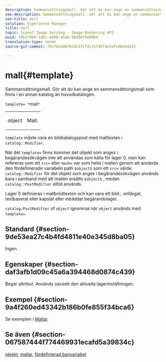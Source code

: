 ```yaml
---
description: Sammansättningsmall. Gör att du kan ange en sammansättningsmall som finns i en annan katalog än huvudkatalogen.
seo-description: Sammansättningsmall. Gör att du kan ange en sammansättningsmall som finns i en annan katalog än huvudkatalogen.
seo-title: mall
solution: Experience Manager
title: mall
topic: Scene7 Image Serving - Image Rendering API
uuid: 59b37d60-1d0c-4d0b-a5a0-98d8bf9e9064
translation-type: tm+mt
source-git-commit: 7bc7b3a86fbcdc57cfdc31745fae3afc06e44b15

---
```



# mall{#template}

Sammansättningsmall. Gör att du kan ange en sammansättningsmall som finns i en annan katalog än huvudkatalogen.

`template= *`mall`*`

<table id="simpletable_DEC6F4EB460D453B8F272C98C9C8B7E5"> 
 <tr class="strow"> 
  <td class="stentry"> <p><span class="varname"> object</span> </p> </td> 
  <td class="stentry"> <p>Mall. </p></td> 
 </tr> 
</table>

*`template`* måste vara en bildkatalogspost med malltexten i `catalog::Modifier`.

När det `template=` finns kommer det objekt som anges i begärandesökvägen inte att användas som källa för lager 0, men kan refereras som ett `src=` eller `mask=` var som helst i mallen genom att använda den fördefinierade variabeln path `$object$` som ett `src=` värde. `catalog::Modifier` för det objekt som anges i begärandesökvägen används bara i samband med att mallen ersätts `$object$` , medan `catalog::PostModifier` alltid används.

Lager 0 definieras i mallbrödtexten och kan vara ett bild-, enfärgat, textbaserat eller kapslat eller inbäddat begärandolager.

`catalog:PostModifier` of *`object`* ignoreras när *`object`* används med `template=`.

## Standard {#section-9de53ea27c4b4fd4811e40e345d8ba05}

Ingen.

## Egenskaper {#section-daf3afb1d09c45a6a394468d0874c439}

Begär attribut. Används oavsett den aktuella lagerinställningen.

## Exempel {#section-9a4f260ed43342b186b0fe855f34bca6}

Se exemplen i [Mallar](../../../../../is-api/http-ref/image-serving-api-ref/c-http-protocol-reference/c-templates/c-templates.md#concept-3cd2d2adae0e41b2979b9640244d4d3e).

## Se även {#section-067587444f774469931ecafd5a39834c}

[objekt](../../../../../is-api/http-ref/image-serving-api-ref/c-http-protocol-reference/c-data-types/r-object.md#reference-2591bd24548d462782c68d138ef795a0), [mallar](../../../../../is-api/http-ref/image-serving-api-ref/c-http-protocol-reference/c-templates/c-templates.md#concept-3cd2d2adae0e41b2979b9640244d4d3e), [fördefinierad banvariabel](../../../../../is-api/http-ref/image-serving-api-ref/c-http-protocol-reference/c-syntax-and-features/r-is-http-substitution-variables.md#reference-90dc01aba44940e4acdd0c6476e7aa5a)
